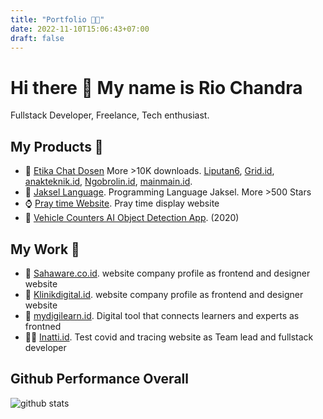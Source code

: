 ```yaml
---
title: "Portfolio 🚀🚀"
date: 2022-11-10T15:06:43+07:00
draft: false
---
```


# Hi there 👋 My name is Rio Chandra

Fullstack Developer, Freelance, Tech enthusiast.

## My Products 🔨

- 🚀 [Etika Chat Dosen](https://play.google.com/store/apps/details?id=com.ken.chat_dosen_helper.release1&hl=en_US&gl=US) More >10K downloads. [Liputan6](https://www.liputan6.com/tekno/read/4450176/unik-aplikasi-etika-chat-dosen-yang-menjawab-keresahan-mahasiswa), [Grid.id](https://hai.grid.id/read/072500277/wah-ada-aplikasi-buat-chat-ke-dosen-buat-mahasiswa-nggak-ada-akhlak?page=all), [anakteknik.id](https://www.anakteknik.co.id/doohanas/articles/etika-chat-dosen-aplikasi-yang-menjawab-kegelisahan-mahasiswa-saat-ini), [Ngobrolin.id](https://www.ngobrolin.id/bingung-cara-chat-dosen-yang-benar-aplikasi-ini-siap-membantu-kamu/), [mainmain.id](https://www.mainmain.id/r/9729/aplikasi-etika-chat-dosen-solusi-simpel-kalau-bingung-merangkai-kata-kata).
- 🤣 [Jaksel Language](https://github.com/RioChndr/jaksel-language). Programming Language Jaksel. More >500 Stars
- ⌚ [Pray time Website](https://github.com/RioChndr/pray-time-website). Pray time display website
- 🤖 [Vehicle Counters AI Object Detection App](https://github.com/RioChndr/object-detection-app). (2020)

## My Work 🤝
- 🎨 [Sahaware.co.id](https://sahaware.co.id/en). website company profile as frontend and designer website
- 🎨 [Klinikdigital.id](https://klinikdigital.id/). website company profile as frontend and designer website
- 🎨 [mydigilearn.id](https://mydigilearn.id/). Digital tool that connects learners and experts as frontned
- 🧑‍💻 [Inatti.id](https://app.inatti.id). Test covid and tracing website as Team lead and fullstack developer


## Github Performance Overall

![github stats](https://github-readme-stats.vercel.app/api?username=RioChndr&show_icons=true)

